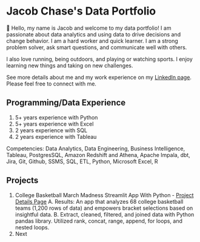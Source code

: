 # Jacob Chase's Data Portfolio

👋 Hello, my name is Jacob and welcome to my data portfolio! I am passionate about data analytics and using data to drive decisions and change behavior. I am a hard worker and quick learner. I am a strong problem solver, ask smart questions, and communicate well with others. 

I also love running, being outdoors, and playing or watching sports. I enjoy learning new things and taking on new challenges.

See more details about me and my work experience on my [LinkedIn page](https://www.linkedin.com/in/jacob-ryan-chase/). Please feel free to connect with me. 

## Programming/Data Experience
1. 5+ years experience with Python
2. 5+ years experience with Excel
3. 2 years experience with SQL
4. 2 years experience with Tableau
   
Competencies: Data Analytics, Data Engineering, Business Intelligence, Tableau, PostgresSQL, Amazon Redshift and Athena, Apache Impala, dbt, Jira, Git, Github, SSMS, SQL, ETL, Python, Microsoft Excel, R

## Projects
1. College Basketball March Madness Streamlit App With Python - [Project Details Page](https://jacob35.github.io/March-Madness-App/)
   A. Results: An app that analyzes 68 college basketball teams (1,200 rows of data) and empowers bracket selections based on insightful data.
   B. Extract, cleaned, filtered, and joined data with Python pandas library. Utilized rank, concat, range, append, for loops, and nested loops.
2. Next

<!--
emoji's
- 👋
- 🔭 I’m currently working on ...
- 🌱 I’m currently learning ...
- 👯 I’m looking to collaborate on ...
- 🤔 I’m looking for help with ...
- 💬 Ask me about ...
- 📫 How to reach me: ...
- 😄 Pronouns: ...
- ⚡ Fun fact: ...
-->
